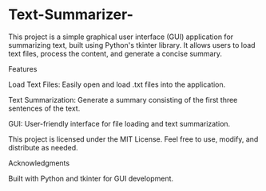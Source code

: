 # Text-Summarizer-


This project is a simple graphical user interface (GUI) application for summarizing text, built using Python's tkinter library. It allows users to load text files, process the content, and generate a concise summary.

Features

Load Text Files: Easily open and load .txt files into the application.

Text Summarization: Generate a summary consisting of the first three sentences of the text.

GUI: User-friendly interface for file loading and text summarization.




This project is licensed under the MIT License. Feel free to use, modify, and distribute as needed.

Acknowledgments

Built with Python and tkinter for GUI development.

